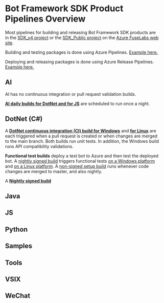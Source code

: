 # Bot Framework SDK Product Pipelines Overview
Most pipelines for building and releasing Bot Framework SDK products are in the [SDK_v4 project](https://fuselabs.visualstudio.com/SDK_v4/_build?view=folders) or the [SDK_Public project](https://fuselabs.visualstudio.com/SDK_Public/_build?view=folders) on the [Azure FuseLabs web site](https://fuselabs.visualstudio.com/).

Building and testing packages is done using Azure Pipelines. [Example here.](https://fuselabs.visualstudio.com/SDK_v4/_build?view=folders)

Deploying and releasing packages is done using Azure Release Pipelines. [Example here.](https://fuselabs.visualstudio.com/SDK_v4/_release?_a=releases&view=all&path=%5C)

## AI

AI has no continuous integration or pull request validation builds.

**[AI daily builds for DotNet and for JS](https://fuselabs.visualstudio.com/SDK_v4/_build?_a=allDefinitions&path=%5CAI%5C&treeState=XEFJ)** are scheduled to run once a night.


## DotNet (C#)

A **[DotNet continuous integration (CI) build for Windows](https://fuselabs.visualstudio.com/SDK_v4/_build?definitionId=499&_a=summary)** and **[for Linux](https://fuselabs.visualstudio.com/SDK_v4/_build?definitionId=660&_a=summary)** are each triggered when a pull request is created or when changes are merged to the main branch. Both builds run unit tests. In addition, the Windows build runs API compatibility validations. 

**Functional test builds** deploy a test bot to Azure and then test the deployed bot. A [nightly signed build](https://fuselabs.visualstudio.com/SDK_v4/_build?definitionId=739&_a=summary) triggers functional tests [on a Windows platform](https://fuselabs.visualstudio.com/SDK_v4/_release?_a=releases&view=all&definitionId=88) and [on a Linux platform](https://fuselabs.visualstudio.com/SDK_v4/_release?_a=releases&view=all&definitionId=87). A [non-signed setup build](https://fuselabs.visualstudio.com/SDK_v4/_build/index?definitionId=740&_a=completed) runs whenever code changes are merged to master, and also nightly.

A **[Nightly signed build](https://fuselabs.visualstudio.com/SDK_v4/_build?definitionId=739&_a=summary)** 

## Java

## JS

## Python

## Samples

## Tools

## VSIX

## WeChat
